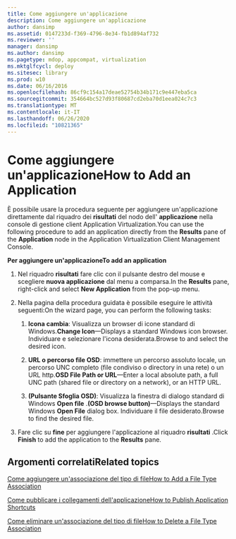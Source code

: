 ```yaml
---
title: Come aggiungere un'applicazione
description: Come aggiungere un'applicazione
author: dansimp
ms.assetid: 0147233d-f369-4796-8e34-fb1d894af732
ms.reviewer: ''
manager: dansimp
ms.author: dansimp
ms.pagetype: mdop, appcompat, virtualization
ms.mktglfcycl: deploy
ms.sitesec: library
ms.prod: w10
ms.date: 06/16/2016
ms.openlocfilehash: 86cf9c154a17deae52754b34b171c9e447eba5ca
ms.sourcegitcommit: 354664bc527d93f80687cd2eba70d1eea024c7c3
ms.translationtype: MT
ms.contentlocale: it-IT
ms.lasthandoff: 06/26/2020
ms.locfileid: "10821365"
---
```

# <span data-ttu-id="b60d2-103">Come aggiungere un'applicazione</span><span class="sxs-lookup"><span data-stu-id="b60d2-103">How to Add an Application</span></span>


<span data-ttu-id="b60d2-104">È possibile usare la procedura seguente per aggiungere un'applicazione direttamente dal riquadro dei **risultati** del nodo dell' **applicazione** nella console di gestione client Application Virtualization.</span><span class="sxs-lookup"><span data-stu-id="b60d2-104">You can use the following procedure to add an application directly from the **Results** pane of the **Application** node in the Application Virtualization Client Management Console.</span></span>

**<span data-ttu-id="b60d2-105">Per aggiungere un'applicazione</span><span class="sxs-lookup"><span data-stu-id="b60d2-105">To add an application</span></span>**

1.  <span data-ttu-id="b60d2-106">Nel riquadro **risultati** fare clic con il pulsante destro del mouse e scegliere **nuova applicazione** dal menu a comparsa.</span><span class="sxs-lookup"><span data-stu-id="b60d2-106">In the **Results** pane, right-click and select **New Application** from the pop-up menu.</span></span>

2.  <span data-ttu-id="b60d2-107">Nella pagina della procedura guidata è possibile eseguire le attività seguenti:</span><span class="sxs-lookup"><span data-stu-id="b60d2-107">On the wizard page, you can perform the following tasks:</span></span>

    1.  <span data-ttu-id="b60d2-108">**Icona cambia**: Visualizza un browser di icone standard di Windows.</span><span class="sxs-lookup"><span data-stu-id="b60d2-108">**Change Icon**—Displays a standard Windows icon browser.</span></span> <span data-ttu-id="b60d2-109">Individuare e selezionare l'icona desiderata.</span><span class="sxs-lookup"><span data-stu-id="b60d2-109">Browse to and select the desired icon.</span></span>

    2.  <span data-ttu-id="b60d2-110">**URL o percorso file OSD**: immettere un percorso assoluto locale, un percorso UNC completo (file condiviso o directory in una rete) o un URL http.</span><span class="sxs-lookup"><span data-stu-id="b60d2-110">**OSD File Path or URL**—Enter a local absolute path, a full UNC path (shared file or directory on a network), or an HTTP URL.</span></span>

    3.  <span data-ttu-id="b60d2-111">**(Pulsante Sfoglia OSD)**: Visualizza la finestra di dialogo standard di Windows **Open file** .</span><span class="sxs-lookup"><span data-stu-id="b60d2-111">**(OSD browse button)**—Displays the standard Windows **Open File** dialog box.</span></span> <span data-ttu-id="b60d2-112">Individuare il file desiderato.</span><span class="sxs-lookup"><span data-stu-id="b60d2-112">Browse to find the desired file.</span></span>

3.  <span data-ttu-id="b60d2-113">Fare clic su **fine** per aggiungere l'applicazione al riquadro **risultati** .</span><span class="sxs-lookup"><span data-stu-id="b60d2-113">Click **Finish** to add the application to the **Results** pane.</span></span>

## <span data-ttu-id="b60d2-114">Argomenti correlati</span><span class="sxs-lookup"><span data-stu-id="b60d2-114">Related topics</span></span>


[<span data-ttu-id="b60d2-115">Come aggiungere un'associazione del tipo di file</span><span class="sxs-lookup"><span data-stu-id="b60d2-115">How to Add a File Type Association</span></span>](how-to-add-a-file-type-association.md)

[<span data-ttu-id="b60d2-116">Come pubblicare i collegamenti dell'applicazione</span><span class="sxs-lookup"><span data-stu-id="b60d2-116">How to Publish Application Shortcuts</span></span>](how-to-publish-application-shortcuts.md)

[<span data-ttu-id="b60d2-117">Come eliminare un'associazione del tipo di file</span><span class="sxs-lookup"><span data-stu-id="b60d2-117">How to Delete a File Type Association</span></span>](how-to-delete-a-file-type-association.md)

 

 





